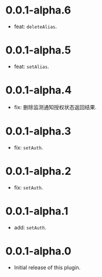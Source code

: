 # 0.0.1-alpha.6

* feat: `deleteAlias`.

# 0.0.1-alpha.5

* feat: `setAlias`.

# 0.0.1-alpha.4

* fix: 删除监测通知授权状态返回结果.

# 0.0.1-alpha.3

* fix: `setAuth`.

# 0.0.1-alpha.2

* fix: `setAuth`.

# 0.0.1-alpha.1

* add: `setAuth`.

# 0.0.1-alpha.0

- Initial release of this plugin.
